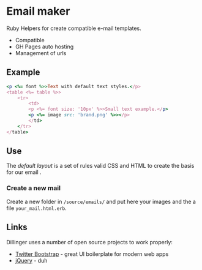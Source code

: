 Email maker
================================

Ruby Helpers for create compatible e-mail templates.

  - Compatible
  - GH Pages auto hosting
  - Management of urls

Example
---------------------------------

```ruby
<p <%= font %>>Text with default text styles.</p>
<table <%= table %>>
    <tr>
        <td>
        <p <%= font size: '10px' %>>Small text example.</p>
        <p <%= image src: 'brand.png' %>></p>
        </td>
    </tr>
</table>
```

Use
---------------------------------

The *default layout* is a set of rules valid CSS and HTML to create the basis for our email .

### Create a new mail

Create a new folder in `/source/emails/` and put here your images and the a file `your_mail.html.erb`.


Links
---------------------------------

Dillinger uses a number of open source projects to work properly:

* [Twitter Bootstrap] - great UI boilerplate for modern web apps
* [jQuery] - duh

[Twitter Bootstrap]:http://twitter.github.com/bootstrap/
[jQuery]:http://jquery.com
